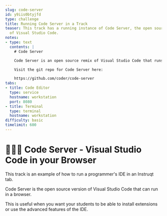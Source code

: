 ```yaml
---
slug: code-server
id: y9iis0btyjfd
type: challenge
title: Running Code Server in a Track
teaser: This track has a running instance of Code Server, the open source version
  of Visual Studio Code.
notes:
- type: text
  contents: |
    # Code Server

    Code Server is an open source remix of Visual Studio Code that runs in your browser.

    Visit the git repo for Code Server here:

    https://github.com/coder/code-server
tabs:
- title: Code Editor
  type: service
  hostname: workstation
  port: 8080
- title: Terminal
  type: terminal
  hostname: workstation
difficulty: basic
timelimit: 600
---
```

# 👩🏽‍💻 Code Server - Visual Studio Code in your Browser

This track is an example of how to run a programmer's IDE in an Instruqt tab.

Code Server is the open source version of Visual Studio Code that can run in a browser.

This is useful when you want your students to be able to install extensions or use the advanced features of the IDE.
